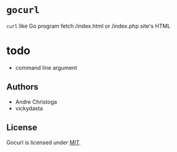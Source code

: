 # `gocurl`
`curl` like Go program
fetch /index.html or /index.php site's HTML

# todo

- command line argument 

## Authors
* Andre Christoga
* vickydasta

## License
Gocurl is licensed under [MIT](https://github.com/codingsmartschool/gocurl/blob/master/LICENSE).
